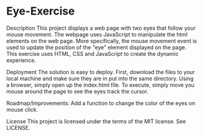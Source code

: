 # Eye-Exercise

Description
This project displays a web page with two eyes that follow your mouse movement. The webpage uses JavaScript to manipulate the html elements on the web page. More specifically, the mouse movement event is used to update the position of the "eye" element displayed on the page. This exercise uses HTML, CSS and JavaScript to create the dynamic experience.

Deployment
The solution is easy to deploy. First, download the files to your local machine and make sure they are in put into the same directory. Using a browser, simply open up the index.html file. To execute, simply move you mouse around the page to see the eyes track the cursor.

Roadmap/Improvements:
Add a function to change the color of the eyes on mouse click.

License
This project is licensed under the terms of the MIT license. See LICENSE.

